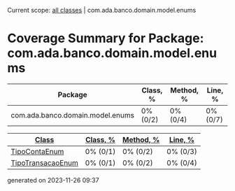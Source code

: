 Current scope: [all classes](../index.md) | com.ada.banco.domain.model.enums

Coverage Summary for Package: com.ada.banco.domain.model.enums
==============================================================

| Package | Class, % | Method, % | Line, % |
| --- | --- | --- | --- |
| com.ada.banco.domain.model.enums | 0% (0/2) | 0% (0/4) | 0% (0/7) |

  
  

| [Class](index_SORT_BY_NAME_DESC.md) | [Class, %](index_SORT_BY_CLASS.md) | [Method, %](index_SORT_BY_METHOD.md) | [Line, %](index_SORT_BY_LINE.md) |
| --- | --- | --- | --- |
| [TipoContaEnum](sources/source-1.md) | 0% (0/1) | 0% (0/2) | 0% (0/3) |
| [TipoTransacaoEnum](sources/source-2.md) | 0% (0/1) | 0% (0/2) | 0% (0/4) |


generated on 2023-11-26 09:37